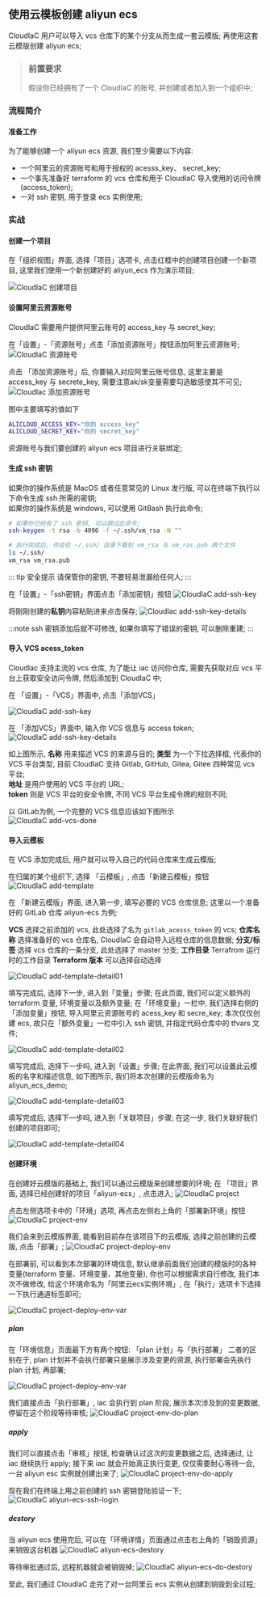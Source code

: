 ## 使用云模板创建 aliyun ecs

CloudIaC 用户可以导入 vcs 仓库下的某个分支从而生成一套云模版; 再使用这套云模版创建 aliyun ecs;

> ### 前置要求
> 
> 假设你已经拥有了一个 CloudIaC 的账号, 并创建或者加入到一个组织中;  

### 流程简介

#### 准备工作

为了能够创建一个 aliyun ecs 资源, 我们至少需要以下内容:

- 一个阿里云的资源账号和用于授权的 acesss_key、 secret_key;
- 一个事先准备好 terraform 的 vcs 仓库和用于 CloudIaC 导入使用的访问令牌(access_token);
- 一对 ssh 密钥, 用于登录 ecs 实例使用;


### 实战

#### 创建一个项目

在「组织视图」界面, 选择「项目」选项卡, 点击红框中的创建项目创建一个新项目, 这里我们使用一个新创建好的 aliyun_ecs 作为演示项目;

![CloudIaC 创建项目](../images/aliyun-ecs-add-project.jpg)

#### 设置阿里云资源账号

CloudIaC 需要用户提供阿里云账号的 access_key 与 secret_key;

在「设置」-「资源账号」点击「添加资源账号」按钮添加阿里云资源账号;
![CloudIaC 资源账号](../images/aliyun-ecs-add-resourc-account.jpg)

点击 「添加资源账号」后, 你要输入对应阿里云账号信息, 这里主要是 access_key 与 secrete_key, 需要注意ak/sk变量需要勾选敏感使其不可见;
![CloudIac 添加资源账号](../images/aliyun-ecs-add-resource-account-details.jpg)

图中主要填写的值如下

```bash
ALICLOUD_ACCESS_KEY="你的 access_key"
ALICLOUD_SECRET_KEY="你的 secret_key"
```

资源账号与我们要创建的 aliyun ecs 项目进行关联绑定;

#### 生成 ssh 密钥

如果你的操作系统是 MacOS 或者任意常见的 Linux 发行版, 可以在终端下执行以下命令生成 ssh 所需的密钥;  
如果你的操作系统是 windows, 可以使用 GitBash 执行此命令;

```bash
# 如果你已经有了 ssh 密钥, 可以跳过此命令;
ssh-keygen -t rsa -b 4096 -f ~/.ssh/vm_rsa -N ""

# 执行完成后, 你会在 ~/.ssh/ 目录下看到 vm_rsa 与 vm_ras.pub 两个文件
ls ~/.ssh/
vm_rsa vm_rsa.pub
```

::: tip 安全提示
请保管你的密钥, 不要轻易泄漏给任何人;
:::

在「设置」-「ssh密钥」界面点击「添加密钥」按钮
![CloudIaC add-ssh-key](../images/aliyun-ecs-add-ssh-key.jpg)

将刚刚创建的**私钥**内容粘贴进来点击保存;
![CloudIac add-ssh-key-details](../images/aliyun-ecs-add-ssh-key-details.jpg)

:::note
ssh 密钥添加后就不可修改, 如果你填写了错误的密钥, 可以删除重建;
:::

#### 导入 VCS acess_token
CloudIac 支持主流的 vcs 仓库, 为了能让 iac 访问你仓库, 需要先获取对应 vcs 平台上获取安全访问令牌, 然后添加到 CloudIaC 中;

在 「设置」-「VCS」界面中, 点击「添加VCS」

![CloudIaC add-ssh-key](../images/aliyun-ecs-add-vcs.jpg)

在 「添加VCS」界面中, 输入你 VCS 信息与 access token;
![CloudIaC add-ssh-key-details](../images/aliyun-ecs-add-vcs-details.jpg)

如上图所示, **名称** 用来描述 VCS 的来源与目的;
**类型** 为一个下拉选择框, 代表你的 VCS 平台类型, 目前 CloudIaC 支持 Gitlab, GitHub, Gitea, Gitee 四种常见 vcs 平台;  
**地址** 是用户使用的 VCS 平台的 URL;  
**token** 则是 VCS 平台的安全令牌, 不同 VCS 平台生成令牌的规则不同;  

以 GitLab为例, 一个完整的 VCS 信息应该如下图所示
![CloudIaC add-vcs-done](../images/aliyun-ecs-add-vcs-done.jpg)

#### 导入云模板
在 VCS 添加完成后, 用户就可以导入自己的代码仓库来生成云模版;

在归属的某个组织下, 选择 「云模板」, 点击「新建云模板」按钮
![CloudIaC add-template](../images/aliyun-ecs-add-template.jpg)

在 「新建云模版」界面, 进入第一步, 填写必要的 VCS 仓库信息;
这里以一个准备好的 GitLab 仓库 aliyun-ecs 为例;

**VCS** 选择之前添加的 vcs, 此处选择了名为 `gitlab_acesss_token` 的 vcs;
**仓库名称** 选择准备好的 vcs 仓库名, CloudIaC 会自动导入远程仓库的信息数据;
**分支/标签** 选择 vcs 仓库的一条分支, 此处选择了 master 分支;
**工作目录** Terrafrom 运行时的工作目录
**Terraform 版本** 可以选择自动选择

![CloudIaC add-template-detail01](../images/aliyun-ecs-add-template-detail01.jpg)


填写完成后, 选择下一步, 进入到「变量」步骤;
在此页面, 我们可以定义额外的 terraform 变量, 环境变量以及额外变量;
在「环境变量」一栏中, 我们选择右侧的「添加变量」按钮, 导入阿里云资源账号的 acess_key 和 secre_key;
本次仅仅创建 ecs, 故只在「额外变量」一栏中引入 ssh 密钥, 并指定代码仓库中的 tfvars 文件;

![CloudIaC add-template-detail02](../images/aliyun-ecs-add-template-detail02.jpg)


填写完成后, 选择下一步吗, 进入到「设置」步骤;
在此界面, 我们可以设置此云模板的名字和描述信息, 如下图所示, 我们将本次创建的云模版命名为 aliyun_ecs_demo;

![CloudIaC add-template-detail03](../images/aliyun-ecs-add-template-detail03.jpg)

填写完成后, 选择下一步吗, 进入到「关联项目」步骤;
在这一步, 我们关联好我们创建的项目即可;

![CloudIaC add-template-detail04](../images/aliyun-ecs-add-template-detail04.jpg)


#### 创建环境

在创建好云模版的基础上, 我们可以通过云模版来创建想要的环境;
在 「项目」界面, 选择已经创建好的项目「aliyun-ecs」, 点击进入;
![CloudIaC project](../images/aliyun-ecs-project.jpg)


点击左侧选项卡中的「环境」选项, 再点击左侧右上角的「部署新环境」按钮
![CloudIaC project-env](../images/aliyun-ecs-project-env.jpg)

我们会来到云模版界面, 能看到目前存在该项目下的云模版, 选择之前创建的云模版, 点击「部署」;
![CloudIaC project-deploy-env](../images/aliyun-ecs-env-deploy.jpg)

在部署前, 可以看到本次部署的环境信息, 默认继承前面我们创建的模版时的各种变量(terraform 变量、环境变量、其他变量), 你也可以根据需求自行修改, 我们本次不做修改, 给这个环境命名为「阿里云ecs实例环境」, 在「执行」选项卡下选择一下执行通道标签即可;

![CloudIaC project-deploy-env-var](../images/aliyun-ecs-deploy-env-var.jpg)

##### plan 
在「环境信息」页面最下方有两个按钮: 「plan 计划」与「执行部署」
二者的区别在于, plan 计划并不会执行部署只是展示涉及变更的资源, 执行部署会先执行 plan 计划, 再部署;

![CloudIaC project-deploy-env-var](../images/aliyun-ecs-deploy-or-plan.jpg)

我们直接点击「执行部署」, iac 会执行到 plan 阶段, 展示本次涉及到的变更数据, 停留在这个阶段等待审核;
![CloudIaC project-env-do-plan](../images/aliyun-ecs-env-plan.jpg)

##### apply
我们可以直接点击「审核」按钮, 检查确认过这次的变更数据之后, 选择通过, 让 iac 继续执行 apply;
接下来 iac 就会开始真正执行变更, 仅仅需要耐心等待一会, 一台 aliyun esc 实例就创建出来了;
![CloudIaC project-env-do-apply]()

现在我们在终端上用之前创建的 ssh 密钥登陆验证一下;
![CloudIaC aliyun-ecs-ssh-login](../images/aliyun-ecs-ssh-login.jpg)

##### destory
当 aliyun ecs 使用完后, 可以在「环境详情」页面通过点击右上角的「销毁资源」来销毁这台机器
![CloudIaC aliyun-ecs-destory](../images/aliyun-ecs-env-destory.jpg)

等待审批通过后, 远程机器就会被销毁掉;
![CloudIaC aliyun-ecs-do-destory](../images/aliyun-ecs-env-do-destory.jpg)

至此, 我们通过 CloudIaC 走完了对一台阿里云 ecs 实例从创建到销毁到全过程;